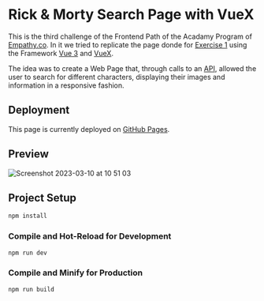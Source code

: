 # Rick & Morty Search Page with VueX

This is the third challenge of the Frontend Path of the Acadamy Program of [Empathy.co](https://empathy.co/). In it we tried to replicate the page donde for [Exercise 1](https://github.com/lumialfe/Rick-Morty_EmpathyAcademy) using the Framework [Vue 3](https://vuejs.org/) and [VueX](https://vuex.vuejs.org/).

The idea was to create a Web Page that, through calls to an [API](https://rickandmortyapi.com/), allowed the user to search for different characters, displaying their images and information in a responsive fashion.

## Deployment

This page is currently deployed on [GitHub Pages](https://lumialfe.github.io/Rick-Morty_Vue_EmpathyAcademy/).

## Preview

![Screenshot 2023-03-10 at 10 51 03](https://user-images.githubusercontent.com/60442261/224284294-20082cce-0b39-45cf-a894-04d22813fa99.png)

## Project Setup

```sh
npm install
```

### Compile and Hot-Reload for Development

```sh
npm run dev
```

### Compile and Minify for Production

```sh
npm run build
```
